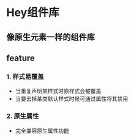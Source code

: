 # Hey组件库

## 像原生元素一样的组件库

## feature

### 1. 样式易覆盖

- 当重复声明某样式时原样式会被覆盖
- 当要去掉某类默认样式时候可通过属性将其禁用

### 2. 原生属性

- 完全兼容原生属性功能

